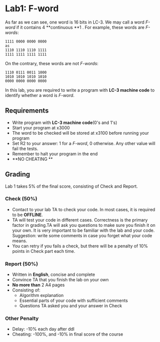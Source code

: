 # Lab1: F-word 
As far as we can see, one word is 16 bits in LC-3. We may call a word _F-word_ if it contains 4 
**continuous **1 . For example, these words are _F-words_: 
```
1111 0000 0000 0000 
as 
1110 1110 1110 1111 
1111 1111 1111 1111 
```

On the contrary, these words are not _F-words_: 
```
1110 0111 0011 1000 
1010 1010 1010 1010 
0000 0000 0000 0000 
```

In this lab, you are required to write a program with **LC-3 machine code** to identify whether a word is _F-word_. 
## Requirements 

- Write program with **LC-3 machine code**(0's and 1's) 
- Start your program at x3000 
- The word to be checked will be stored at x3100 before running your program 
- Set R2 to your answer: 1 for a _F-word_, 0 otherwise. Any other value will fail the tests. 
- Remember to halt your program in the end 
- **NO CHEATING **
## Grading 
Lab 1 takes 5% of the final score, consisting of Check and Report. 
### Check (50%) 

- Contact to your lab TA to check your code. In most cases, it is required to be **OFFLINE**. 
- TA will test your code in different cases. Correctness is the primary factor in grading.TA will ask you questions to make sure you finish it on your own. It is very important to be familiar with the lab and your code. Suggestion: write some comments in case you forget what your code means. 
- You can retry if you fails a check, but there will be a penalty of 10% points in Check part each time. 
### Report (50%) 

- Written in **English**, concise and complete 
- Convince TA that you finish the lab on your own 
- **No more than** 2 A4 pages 
- Consisting of: 
   - Algorithm explanation 
   - Essential parts of your code with sufficient comments 
   - Questions TA asked you and your answer in Check 
### Other Penalty 

- Delay: -10% each day after ddl 
- Cheating: -100%, and -10% in final score of the course
